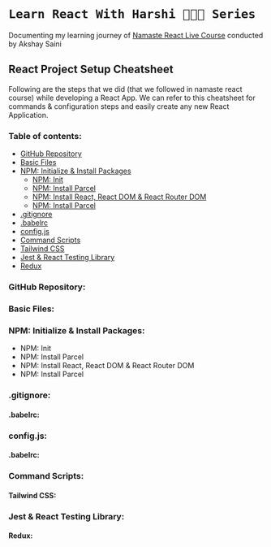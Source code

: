 # `Learn React With Harshi 👩🏻‍💻 Series`
   Documenting my learning journey of [Namaste React Live Course](https://learn.namastedev.com/) conducted by Akshay Saini


## React Project Setup Cheatsheet
Following are the steps that we did (that we followed in namaste react course) while developing a React App. We can refer to this cheatsheet for commands & configuration steps and easily create any new React Application. 


### Table of contents:
- [GitHub Repository](#github-repository)
- [Basic Files](#create-basic-files)
- [NPM: Initialize & Install Packages](#npm-initialize-install-packages)
    - [NPM: Init](#npm-init)
    - [NPM: Install Parcel](#backend-usage)
    - [NPM: Install React, React DOM & React Router DOM](#npm-install-react-react-dom-react-router-dom)
    - [NPM: Install Parcel](#npm-install-parcel)
- [.gitignore](#gitignore)
- [.babelrc](#babelrc)
- [config.js](#config-js)
- [Command Scripts](#command-scripts)
- [Tailwind CSS](#tailwind-css)
- [Jest & React Testing Library](#jest-react-testing-library)
- [Redux](#redux)
 
    
### GitHub Repository:

### Basic Files:

### NPM: Initialize & Install Packages:
- NPM: Init
- NPM: Install Parcel
- NPM: Install React, React DOM & React Router DOM
- NPM: Install Parcel

### .gitignore:

#### .babelrc:


### config.js:

#### .babelrc:

### Command Scripts:

#### Tailwind CSS:



### Jest & React Testing Library:
#### Redux:
